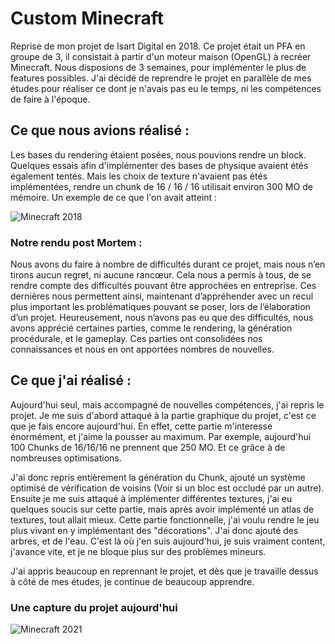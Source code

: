 # Custom Minecraft
Reprise de mon projet de Isart Digital en 2018.
Ce projet était un PFA en groupe de 3, il consistait à partir d'un moteur maison (OpenGL) à recréer Minecraft.
Nous disposions de 3 semaines, pour implémenter le plus de features possibles.
J'ai décidé de reprendre le projet en parallèle de mes études pour réaliser ce dont je n'avais pas eu le temps, ni les compétences de faire à l'époque.

## Ce que nous avions réalisé :

Les bases du rendering étaient posées, nous pouvions rendre un block.
Quelques essais afin d'implémenter des bases de physique avaient étés également tentés.
Mais les choix de texture n'avaient pas étés implémentées, rendre un chunk de 16 / 16 / 16 utilisait environ 300 MO de mémoire.
Un exemple de ce que l'on avait atteint :

![Minecraft 2018](https://i.ibb.co/f9YWJJV/Gen-Opengl.png)

### Notre rendu post Mortem :

Nous avons du faire à nombre de difficultés durant ce projet, mais nous n’en tirons aucun regret, ni aucune rancœur. Cela nous a permis à tous, de se rendre compte des difficultés pouvant être approchées en entreprise. Ces dernières nous permettent ainsi, maintenant d’appréhender avec un recul plus important les problématiques pouvant se poser, lors de l’élaboration d’un projet.
Heureusement, nous n’avons pas eu que des difficultés, nous avons apprécié certaines parties, comme le rendering, la génération procédurale, et le gameplay. Ces parties ont consolidées nos connaissances et nous en ont apportées nombres de nouvelles.

## Ce que j'ai réalisé :

Aujourd'hui seul, mais accompagné de nouvelles compétences, j'ai repris le projet.
Je me suis d'abord attaqué à la partie graphique du projet, c'est ce que je fais encore aujourd'hui.
En effet, cette partie m'interesse énormément, et j'aime la pousser au maximum.
Par exemple, aujourd'hui 100 Chunks de 16/16/16 ne prennent que 250 MO.
Et ce grâce à de nombreuses optimisations.

J'ai donc repris entièrement la génération du Chunk, ajouté un système optimisé de vérification de voisins (Voir si un bloc est occludé par un autre).
Ensuite je me suis attaqué à implémenter différentes textures, j'ai eu quelques soucis sur cette partie, mais après avoir implémenté un atlas de textures, tout allait mieux.
Cette partie fonctionnelle, j'ai voulu rendre le jeu plus vivant en y implémentant des "décorations". J'ai donc ajouté des arbres, et de l'eau.
C'est là où j'en suis aujourd'hui, je suis vraiment content, j'avance vite, et je ne bloque plus sur des problèmes mineurs.  


J'ai appris beaucoup en reprennant le projet, et dès que je travaille dessus à côté de mes études, je continue de beaucoup apprendre.

### Une capture du projet aujourd'hui
![Minecraft 2021](https://i.ibb.co/ykdxBRK/water.jpg)
